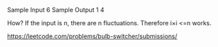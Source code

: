 Sample Input
6
Sample Output
1
4

How?
If the input is n, there are n fluctuations.
Therefore i×i <=n works.

https://leetcode.com/problems/bulb-switcher/submissions/
